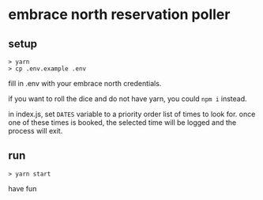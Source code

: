 # embrace north reservation poller

## setup
```
> yarn
> cp .env.example .env
```

fill in .env with your embrace north credentials.

if you want to roll the dice and do not have yarn, you could `npm i` instead.

in index.js, set `DATES` variable to a priority order list of times to look for. once one of these times is booked, the selected time will be logged and the process will exit.

## run
```
> yarn start
```

have fun